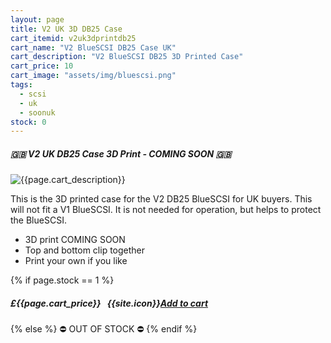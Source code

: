 ```yaml
---
layout: page
title: V2 UK 3D DB25 Case
cart_itemid: v2uk3dprintdb25
cart_name: "V2 BlueSCSI DB25 Case UK"
cart_description: "V2 BlueSCSI DB25 3D Printed Case"
cart_price: 10
cart_image: "assets/img/bluescsi.png"
tags: 
  - scsi
  - uk
  - soonuk
stock: 0
---
```


##### 🇬🇧 V2 UK DB25 Case 3D Print - COMING SOON 🇬🇧

![{{page.cart_description}}]({{page.cart_image}})

This is the 3D printed case for the V2 DB25 BlueSCSI for UK buyers. This will not fit a V1 BlueSCSI. It is not needed for operation, but helps to protect the BlueSCSI.

* 3D print COMING SOON
* Top and bottom clip together
* Print your own if you like

{% if page.stock == 1 %}
##### £{{page.cart_price}} &nbsp; {{site.icon}}[Add to cart](/cart#{{page.cart_itemid}})
{% else %}
&#9940; OUT OF STOCK &#9940;
{% endif %}
